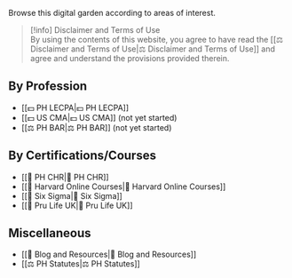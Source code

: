 Browse this digital garden according to areas of interest.

> [!info] Disclaimer and Terms of Use  
> By using the contents of this website, you agree to have read the [[⚖️ Disclaimer and Terms of Use|⚖️ Disclaimer and Terms of Use]] and agree and understand the provisions provided therein.

## By Profession
- [[💵 PH LECPA|💵 PH LECPA]]
- [[💵 US CMA|💵 US CMA]] (not yet started)
- [[⚖️ PH BAR|⚖️ PH BAR]] (not yet started)

## By Certifications/Courses
- [[📖 PH CHR|📖 PH CHR]]
- [[📖 Harvard Online Courses|📖 Harvard Online Courses]]
- [[📖 Six Sigma|📖 Six Sigma]]
- [[📖 Pru Life UK|📖 Pru Life UK]]

## Miscellaneous
- [[📄 Blog and Resources|📄 Blog and Resources]]
- [[⚖️ PH Statutes|⚖️ PH Statutes]]
